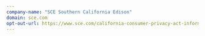 ```yaml
---
company-name: "SCE Southern California Edison"
domain: sce.com
opt-out-url: https://www.sce.com/california-consumer-privacy-act-information-request
---
```





